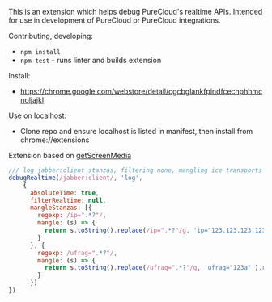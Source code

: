 This is an extension which helps debug PureCloud's realtime APIs. Intended for use in
development of PureCloud or PureCloud integrations.

Contributing, developing:
  - `npm install`
  - `npm test` - runs linter and builds extension

Install:
 - https://chrome.google.com/webstore/detail/cgcbglankfpindfcechphhmcnoljajkl

Use on localhost:
 - Clone repo and ensure localhost is listed in manifest, then install from
 chrome://extensions

Extension based on [getScreenMedia](https://github.com/HenrikJoreteg/getScreenMedia)


```javascript
/// log jabber:client stanzas, filtering none, mangling ice transports
debugRealtime(/jabber:client/, 'log',
    {
      absoluteTime: true,
      filterRealtime: null,
      mangleStanzas: [{
        regexp: /ip=".*?"/,
        mangle: (s) => {
          return s.toString().replace(/ip=".*?"/g, 'ip="123.123.123.123"').replace(/rel-addr=".*?"/g, 'rel-addr="123.123.123.123"');
        }
      }, {
        regexp: /ufrag=".*?"/,
        mangle: (s) => {
          return s.toString().replace(/ufrag=".*?"/g, 'ufrag="123a"').replace(/pwd="/g, 'pwd="asd').replace(/:..<\/finger/g, '00:</finger');
        }
      }]
})
```
